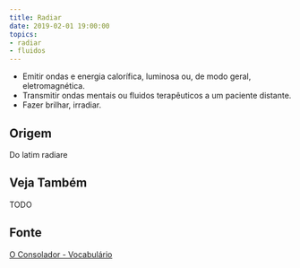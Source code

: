```yaml
---
title: Radiar
date: 2019-02-01 19:00:00
topics:
- radiar
- fluidos
---
```


* Emitir ondas e energia calorífica, luminosa ou, de modo geral, eletromagnética. 
* Transmitir ondas mentais ou fluidos terapêuticos a um paciente distante. 
* Fazer brilhar, irradiar.

## Origem
Do latim radiare

## Veja Também
TODO

## Fonte
[O Consolador - Vocabulário](http://www.oconsolador.com.br/linkfixo/vocabulario/principal.html)
